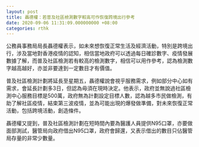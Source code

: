 ```yaml
---
layout: post
title: 聶德權：若普及社區檢測數字較高可作恢復跨境出行參考
date: 2020-09-06 11:31:09.000000000 +08:00
categories: rthk
---
```


公務員事務局局長聶德權表示，如未來想恢復正常生活及經濟活動，特別是跨境出行，涉及當地對香港疫情的認知，相信當地政府可以透過每日確診數字、疫情發展數據了解，而普及社區檢測若有較高的檢測數字，相信可以用作參考，認為檢測數字越高越好，亦並非要達到一定數目才有價值。

普及社區檢測計劃將延長至星期五，聶德權說會視乎服務需求，例如部分中心如有需求，會延長計劃多3日，但認為毋須在現時決定。他表示，政府並無說過社區檢測中心服務目標是500萬，政府無為計劃設定目標人數，認為越多市民做檢測，有助了解社區疫情，結束第三波疫情，並為可能出現的爆發做準備，對未來恢復正常活動，包括跨境活動，創造條件。

聶德權又提到，普及社區檢測計劃在短時間內要為醫護人員提供N95口罩，亦要做面部測試，醫管局向政府借出N95口罩，政府會歸還，又表示借出的數目只佔醫管局存量的非常少數量。
